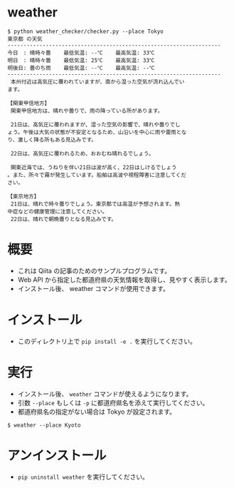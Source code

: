 # weather

```
$ python weather_checker/checker.py --place Tokyo
東京都 の天気
-------------------------------------------------------------------
今日　: 晴時々曇    最低気温: --℃    最高気温: 33℃
明日　: 晴時々曇    最低気温: 25℃    最高気温: 33℃
明後日: 曇のち雨    最低気温: --℃    最高気温: --℃
-------------------------------------------------------------------
 本州付近は高気圧に覆われていますが、南から湿った空気が流れ込んでい
ます。

【関東甲信地方】
 関東甲信地方は、晴れや曇りで、雨の降っている所があります。

 21日は、高気圧に覆われますが、湿った空気の影響で、晴れや曇りでし
ょう。午後は大気の状態が不安定となるため、山沿いを中心に雨や雷雨とな
り、激しく降る所もある見込みです。

 22日は、高気圧に覆われるため、おおむね晴れるでしょう。

 関東近海では、うねりを伴い21日は波が高く、22日はしけるでしょう
。また、所々で霧が発生しています。船舶は高波や視程障害に注意してくだ
さい。

【東京地方】
 21日は、晴れで時々曇りでしょう。東京都では高温が予想されます。熱
中症などの健康管理に注意してください。
 22日は、晴れで朝晩曇りとなる見込みです。
```

# 概要

- これは Qiita の記事のためのサンプルプログラムです。
- Web API から指定した都道府県の天気情報を取得し、見やすく表示します。
- インストール後、 weather コマンドが使用できます。

# インストール

- このディレクトリ上で `pip install -e .` を実行してください。

# 実行

- インストール後、 `weather` コマンドが使えるようになります。
- 引数 `--place` もしくは `-p` に都道府県名を添えて実行してください。
- 都道府県名の指定がない場合は Tokyo が設定されます。

```
$ weather --place Kyoto
```

# アンインストール

- `pip uninstall weather` を実行してください。
